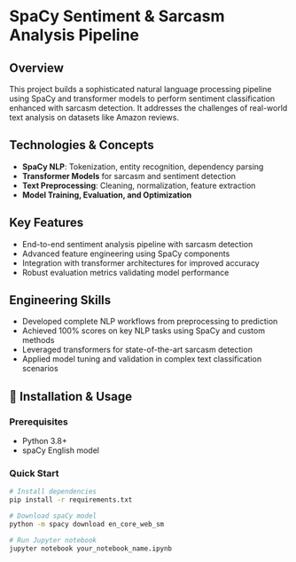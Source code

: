 # SpaCy Sentiment & Sarcasm Analysis Pipeline

## Overview
This project builds a sophisticated natural language processing pipeline using SpaCy and transformer models to perform sentiment classification enhanced with sarcasm detection. It addresses the challenges of real-world text analysis on datasets like Amazon reviews.

## Technologies & Concepts
- **SpaCy NLP**: Tokenization, entity recognition, dependency parsing
- **Transformer Models** for sarcasm and sentiment detection
- **Text Preprocessing**: Cleaning, normalization, feature extraction
- **Model Training, Evaluation, and Optimization**

## Key Features
- End-to-end sentiment analysis pipeline with sarcasm detection
- Advanced feature engineering using SpaCy components
- Integration with transformer architectures for improved accuracy
- Robust evaluation metrics validating model performance

## Engineering Skills
- Developed complete NLP workflows from preprocessing to prediction
- Achieved 100% scores on key NLP tasks using SpaCy and custom methods
- Leveraged transformers for state-of-the-art sarcasm detection
- Applied model tuning and validation in complex text classification scenarios


## 🚀 Installation & Usage

### Prerequisites
- Python 3.8+
- spaCy English model

### Quick Start
```bash
# Install dependencies
pip install -r requirements.txt

# Download spaCy model
python -m spacy download en_core_web_sm

# Run Jupyter notebook
jupyter notebook your_notebook_name.ipynb
